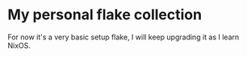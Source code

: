 # My personal flake collection 
For now it's a very basic setup flake, I will keep upgrading it as I learn NixOS.

